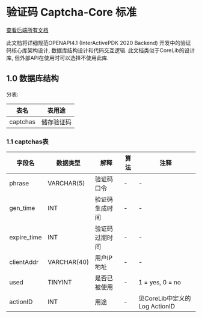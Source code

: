 # 验证码 Captcha-Core 标准

[查看后端所有文档](./)   

此文档将详细规范OPENAPI4.1 (InterActivePDK 2020 Backend) 开发中的验证码核心库架构设计, 数据库结构设计和代码交互逻辑. 此文档类似于CoreLib的设计库, 但外部API在使用时可以选择不使用此库.   

## 1.0 数据库结构

分表:

|表名|表用途|
|-|-|
|captchas|储存验证码|

### 1.1 captchas表

|字段名|数据类型|解释|算法|注释|
|-|-|-|-|-|
|phrase|VARCHAR(5)|验证码口令|-|-|
|gen_time|INT|验证码生成时间|-|-|
|expire_time|INT|验证码过期时间|-|-|
|clientAddr|VARCHAR(40)|用户IP地址|-|-|
|used|TINYINT|是否已被使用|-|1 = yes, 0 = no|
|actionID|INT|用途|-|见CoreLib中定义的Log ActionID|